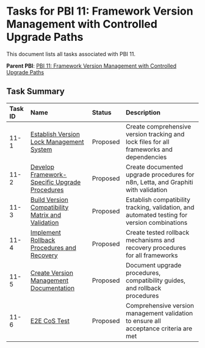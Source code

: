 # Tasks for PBI 11: Framework Version Management with Controlled Upgrade Paths

This document lists all tasks associated with PBI 11.

**Parent PBI**: [PBI 11: Framework Version Management with Controlled Upgrade Paths](./prd.md)

## Task Summary

| Task ID | Name | Status | Description |
| :------ | :--------------------------------------- | :------- | :--------------------------------- |
| 11-1 | [Establish Version Lock Management System](./11-1.md) | Proposed | Create comprehensive version tracking and lock files for all frameworks and dependencies |
| 11-2 | [Develop Framework-Specific Upgrade Procedures](./11-2.md) | Proposed | Create documented upgrade procedures for n8n, Letta, and Graphiti with validation |
| 11-3 | [Build Version Compatibility Matrix and Validation](./11-3.md) | Proposed | Establish compatibility tracking, validation, and automated testing for version combinations |
| 11-4 | [Implement Rollback Procedures and Recovery](./11-4.md) | Proposed | Create tested rollback mechanisms and recovery procedures for all frameworks |
| 11-5 | [Create Version Management Documentation](./11-5.md) | Proposed | Document upgrade procedures, compatibility guides, and rollback procedures |
| 11-6 | [E2E CoS Test](./11-6.md) | Proposed | Comprehensive version management validation to ensure all acceptance criteria are met |
